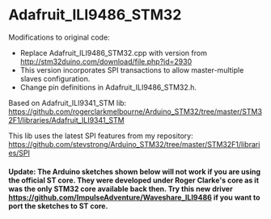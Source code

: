 # Adafruit_ILI9486_STM32

Modifications to original code:  
- Replace Adafruit_ILI9486_STM32.cpp with version from http://stm32duino.com/download/file.php?id=2930  
- This version incorporates SPI transactions to allow master-multiple slaves configuration.
- Change pin definitions in Adafruit_ILI9486_STM32.h.

Based on Adafruit_ILI9341_STM lib: https://github.com/rogerclarkmelbourne/Arduino_STM32/tree/master/STM32F1/libraries/Adafruit_ILI9341_STM

This lib uses the latest SPI features from my repository: https://github.com/stevstrong/Arduino_STM32/tree/master/STM32F1/libraries/SPI  

#### Update: The Arduino sketches shown below will not work if you are using the official ST core. They were developed under Roger Clarke's  core as it was the only STM32 core available back then. Try this new driver https://github.com/ImpulseAdventure/Waveshare_ILI9486 if you want to port the sketches to ST core.
